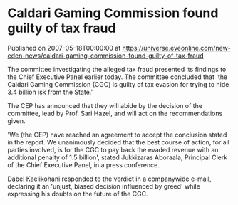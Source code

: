 # Caldari Gaming Commission found guilty of tax fraud
Published on 2007-05-18T00:00:00 at https://universe.eveonline.com/new-eden-news/caldari-gaming-commission-found-guilty-of-tax-fraud

The committee investigating the alleged tax fraud presented its findings to the Chief Executive Panel earlier today. The committee concluded that 'the Caldari Gaming Commission (CGC) is guilty of tax evasion for trying to hide 3.4 billion isk from the State.' 

The CEP has announced that they will abide by the decision of the committee, lead by Prof. Sari Hazel, and will act on the recommendations given. 

'We (the CEP) have reached an agreement to accept the conclusion stated in the report. We unanimously decided that the best course of action, for all parties involved, is for the CGC to pay back the evaded revenue with an additional penalty of 1.5 billion', stated Jukkizaras Aboraala, Principal Clerk of the Chief Executive Panel, in a press conference. 

Dabel Kaelikohani responded to the verdict in a companywide e-mail, declaring it an 'unjust, biased decision influenced by greed' while expressing his doubts on the future of the CGC.
